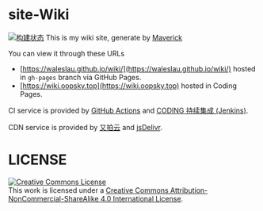 # site-Wiki

[![构建状态](https://waleslau.coding.net/badges/site/job/269827/build.svg)](https://waleslau.coding.net/p/site/ci/job)
This is my wiki site, generate by [Maverick](https://github.com/AlanDecode/Maverick)

You can view it through these URLs
- [https://waleslau.github.io/wiki/](https://waleslau.github.io/wiki/)
  hosted in `gh-pages` branch via GitHub Pages.
- [https://wiki.oopsky.top](https://wiki.oopsky.top)
  hosted in Coding Pages.

CI service is provided by [GitHub Actions](https://github.com/features/actions) and [CODING 持续集成 (Jenkins)](https://help.coding.net/docs/devops/ci/introduce.html). 

CDN service is provided by [又拍云](https://www.upyun.com/) and [jsDelivr](https://www.jsdelivr.com/).

# LICENSE

<a rel="license" href="http://creativecommons.org/licenses/by-nc-sa/4.0/"><img alt="Creative Commons License" style="border-width:0" src="https://i.creativecommons.org/l/by-nc-sa/4.0/88x31.png" /></a><br />This work is licensed under a <a rel="license" href="http://creativecommons.org/licenses/by-nc-sa/4.0/">Creative Commons Attribution-NonCommercial-ShareAlike 4.0 International License</a>.
